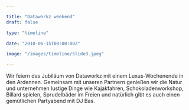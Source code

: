 ```yaml
---

title: "Dataworkz weekend"
draft: false

type: "timeline"

date: "2018-06-15T00:00:00Z"

image: "/images/timeline/Slide3.jpeg"

---
```

Wir feiern das Jubiläum von Dataworkz mit einem Luxus-Wochenende in den Ardennen. Gemeinsam mit unseren Partnern genießen wir die Natur und unternehmen lustige Dinge wie Kajakfahren, Schokoladenworkshop, Billard spielen, Sprudelbäder im Freien und natürlich gibt es auch einen gemütlichen Partyabend mit DJ Bas.
